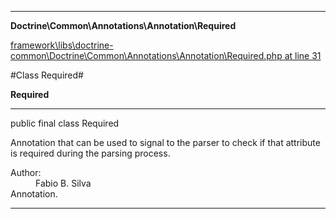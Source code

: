 

- - -

**Doctrine\Common\Annotations\Annotation\Required**


<a href="https://github.com/JeyDotC/Hirudo/blob/master/framework/libs/doctrine-common/Doctrine/Common/Annotations/Annotation/Required.php#L31" >framework\libs\doctrine-common\Doctrine\Common\Annotations\Annotation\Required.php at line 31</a>

#Class Required#

**Required**




- - -

<p class="signature"><span class='k'>public final  class</span> <span class='nx'>Required</span></p>

<div class="comment" id="overview_description"><p>Annotation that can be used to signal to the parser
to check if that attribute is required during the parsing process.</p></div>

<dl>
<dt>Author:</dt>
<dd>Fabio B. Silva <fabio.bat.silva@gmail.com></dd>
<dt>Annotation.</dt>
</dl>


- - -

